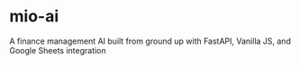 # mio-ai
A finance management AI built from ground up with FastAPI, Vanilla JS, and Google Sheets integration
